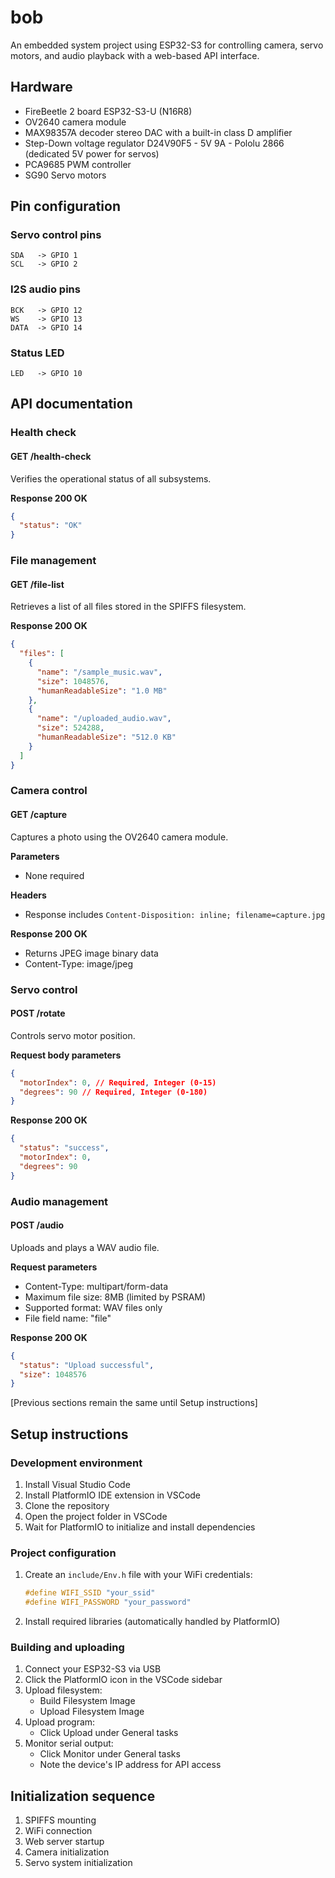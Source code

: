 # bob

An embedded system project using ESP32-S3 for controlling camera, servo motors, and audio playback with a web-based API interface.

## Hardware

- FireBeetle 2 board ESP32-S3-U (N16R8)
- OV2640 camera module
- MAX98357A decoder stereo DAC with a built-in class D amplifier
- Step-Down voltage regulator D24V90F5 - 5V 9A - Pololu 2866 (dedicated 5V power for servos)
- PCA9685 PWM controller
- SG90 Servo motors

## Pin configuration

### Servo control pins

```
SDA   -> GPIO 1
SCL   -> GPIO 2
```

### I2S audio pins

```
BCK   -> GPIO 12
WS    -> GPIO 13
DATA  -> GPIO 14
```

### Status LED

```
LED   -> GPIO 10
```

## API documentation

### Health check

#### GET /health-check

Verifies the operational status of all subsystems.

**Response 200 OK**

```json
{
  "status": "OK"
}
```

### File management

#### GET /file-list

Retrieves a list of all files stored in the SPIFFS filesystem.

**Response 200 OK**

```json
{
  "files": [
    {
      "name": "/sample_music.wav",
      "size": 1048576,
      "humanReadableSize": "1.0 MB"
    },
    {
      "name": "/uploaded_audio.wav",
      "size": 524288,
      "humanReadableSize": "512.0 KB"
    }
  ]
}
```

### Camera control

#### GET /capture

Captures a photo using the OV2640 camera module.

**Parameters**

- None required

**Headers**

- Response includes `Content-Disposition: inline; filename=capture.jpg`

**Response 200 OK**

- Returns JPEG image binary data
- Content-Type: image/jpeg

### Servo control

#### POST /rotate

Controls servo motor position.

**Request body parameters**

```json
{
  "motorIndex": 0, // Required, Integer (0-15)
  "degrees": 90 // Required, Integer (0-180)
}
```

**Response 200 OK**

```json
{
  "status": "success",
  "motorIndex": 0,
  "degrees": 90
}
```

### Audio management

#### POST /audio

Uploads and plays a WAV audio file.

**Request parameters**

- Content-Type: multipart/form-data
- Maximum file size: 8MB (limited by PSRAM)
- Supported format: WAV files only
- File field name: "file"

**Response 200 OK**

```json
{
  "status": "Upload successful",
  "size": 1048576
}
```

[Previous sections remain the same until Setup instructions]

## Setup instructions

### Development environment

1. Install Visual Studio Code
2. Install PlatformIO IDE extension in VSCode
3. Clone the repository
4. Open the project folder in VSCode
5. Wait for PlatformIO to initialize and install dependencies

### Project configuration

1. Create an `include/Env.h` file with your WiFi credentials:

   ```cpp
   #define WIFI_SSID "your_ssid"
   #define WIFI_PASSWORD "your_password"
   ```

2. Install required libraries (automatically handled by PlatformIO)

### Building and uploading

1. Connect your ESP32-S3 via USB
2. Click the PlatformIO icon in the VSCode sidebar
3. Upload filesystem:
   - Build Filesystem Image
   - Upload Filesystem Image
4. Upload program:
   - Click Upload under General tasks
5. Monitor serial output:
   - Click Monitor under General tasks
   - Note the device's IP address for API access

## Initialization sequence

1. SPIFFS mounting
2. WiFi connection
3. Web server startup
4. Camera initialization
5. Servo system initialization

